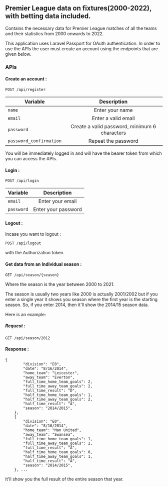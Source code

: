 ## Premier League data on fixtures(2000-2022), with betting data included.

Contains the necessary data for Premier League matches of all the teams and their statistics from 2000 onwards to 2022.

This application uses Laravel Passport for OAuth authentication. In order to use the APIs the user must create an account using the endpoints that are given below. 

### APIs 

#### Create an account :

`POST /api/register` 

| Variable  | Description |
| ------------- |:-------------:|
| `name`      | Enter your name     |
| `email`      | Enter a valid email     |
| `password`      | Create a valid password, minimum 6 characters     |
| `password_confirmation`      | Repeat the password     |

You will be immediately logged in and will have the bearer token from which you can access the APIs.

#### Login :

`POST /api/login` 

| Variable  | Description |
| ------------- |:-------------:|
| `email`      | Enter your email     |
| `password`      | Enter your password |


#### Logout :

Incase you want to logout : 

`POST /api/logout`

with the Authorization token. 

#### Get data from an Individual season :

`GET /api/season/{season}`

Where the season is the year between 2000 to 2021. 

The season is usually two years like 2000 is actually 2001/2002 but if you enter a single year it shows you season where the first year is the starting season. So, if you enter 2014, then it'll show the 2014/15 season data. 

Here is an example: 

##### Request : 

`GET /api/season/2012`

#### Response :

```
{
        "division": "E0",
        "date": "8/16/2014",
        "home_team": "Leicester",
        "away_team": "Everton",
        "full_time_home_team_goals": 2,
        "full_time_away_team_goals": 2,
        "full_time_result": "D",
        "half_time_home_team_goals": 1,
        "half_time_away_team_goals": 2,
        "half_time_result": "A",
        "season": "2014/2015",   
    },
    {
        "division": "E0",
        "date": "8/16/2014",
        "home_team": "Man United",
        "away_team": "Swansea",
        "full_time_home_team_goals": 1,
        "full_time_away_team_goals": 2,
        "full_time_result": "A",
        "half_time_home_team_goals": 0,
        "half_time_away_team_goals": 1,
        "half_time_result": "A",
        "season": "2014/2015",
    }, ...
```
It'll show you the full result of the entire season that year. 